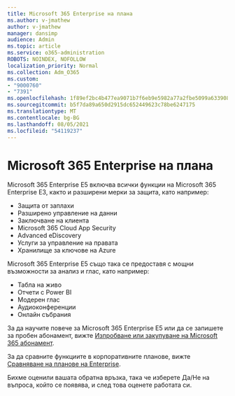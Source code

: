```yaml
---
title: Microsoft 365 Enterprise на плана
ms.author: v-jmathew
author: v-jmathew
manager: dansimp
audience: Admin
ms.topic: article
ms.service: o365-administration
ROBOTS: NOINDEX, NOFOLLOW
localization_priority: Normal
ms.collection: Adm_O365
ms.custom:
- "9000760"
- "7391"
ms.openlocfilehash: 1f89ef2bc4b477ea9071b7f6eb9e5982a77a2fbe5099a633908b5026ccaf26b1
ms.sourcegitcommit: b5f7da89a650d2915dc652449623c78be6247175
ms.translationtype: MT
ms.contentlocale: bg-BG
ms.lasthandoff: 08/05/2021
ms.locfileid: "54119237"
---
```

# <a name="microsoft-365-enterprise-plan-differences"></a>Microsoft 365 Enterprise на плана

Microsoft 365 Enterprise E5 включва всички функции на Microsoft 365 Enterprise E3, както и разширени мерки за защита, като например:

- Защита от заплахи
- Разширено управление на данни
- Заключване на клиента
- Microsoft 365 Cloud App Security
- Advanced eDiscovery
- Услуги за управление на правата
- Хранилище за ключове на Azure

Microsoft 365 Enterprise E5 също така се предоставя с мощни възможности за анализ и глас, като например:

- Табла на живо
- Отчети с Power BI
- Модерен глас
- Аудиоконференции
- Онлайн събрания

За да научите повече за Microsoft 365 Enterprise E5 или да се запишете за пробен абонамент, вижте [Изпробване или закупуване на Microsoft 365 абонамент](https://go.microsoft.com/fwlink/?linkid=2099673).

За да сравните функциите в корпоративните планове, вижте [Сравняване на планове на Enterprise](https://go.microsoft.com/fwlink/?linkid=2097200).

Бихме оценили вашата обратна връзка, така че изберете Да/Не на въпроса, който се появява, и след това оценете работата си.
